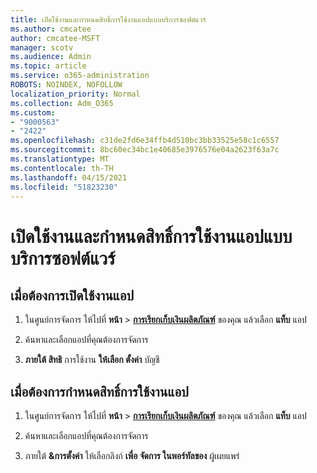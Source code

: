 ```yaml
---
title: เปิดใช้งานและกําหนดสิทธิ์การใช้งานแอปแบบบริการซอฟต์แวร์
ms.author: cmcatee
author: cmcatee-MSFT
manager: scotv
ms.audience: Admin
ms.topic: article
ms.service: o365-administration
ROBOTS: NOINDEX, NOFOLLOW
localization_priority: Normal
ms.collection: Adm_O365
ms.custom:
- "9000563"
- "2422"
ms.openlocfilehash: c31de2fd6e34ffb4d510bc3bb33525e58c1c6557
ms.sourcegitcommit: 8bc60ec34bc1e40685e3976576e04a2623f63a7c
ms.translationtype: MT
ms.contentlocale: th-TH
ms.lasthandoff: 04/15/2021
ms.locfileid: "51823230"
---
```

# <a name="activate-and-assign-software-as-a-service-app-licenses"></a>เปิดใช้งานและกําหนดสิทธิ์การใช้งานแอปแบบบริการซอฟต์แวร์ 

## <a name="to-activate-apps"></a>เมื่อต้องการเปิดใช้งานแอป

1. ในศูนย์การจัดการ ให้ไปที่ **หน้า**  >  **[การเรียกเก็บเงินผลิตภัณฑ์](https://go.microsoft.com/fwlink/p/?linkid=842054)** ของคุณ แล้วเลือก **แท็บ** แอป

2. ค้นหาและเลือกแอปที่คุณต้องการจัดการ

3. **ภายใต้ สิทธิ** การใช้งาน **ให้เลือก ตั้งค่า** บัญชี  

## <a name="to-assign-app-licenses"></a>เมื่อต้องการกําหนดสิทธิ์การใช้งานแอป

1. ในศูนย์การจัดการ ให้ไปที่ **หน้า**  >  **[การเรียกเก็บเงินผลิตภัณฑ์](https://go.microsoft.com/fwlink/p/?linkid=842054)** ของคุณ แล้วเลือก **แท็บ** แอป

2. ค้นหาและเลือกแอปที่คุณต้องการจัดการ  

3. ภายใต้ **&การตั้งค่า** ให้เลือกลิงก์ **เพื่อ จัดการ ในพอร์ทัลของ** ผู้เผยแพร่